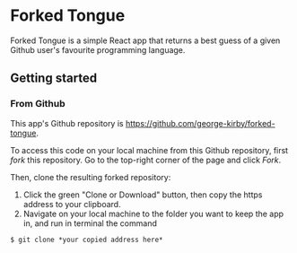 # Forked Tongue

Forked Tongue is a simple React app that returns a best guess of a given Github user's favourite programming language. 

## Getting started

### From Github

This app's Github repository is https://github.com/george-kirby/forked-tongue.

To access this code on your local machine from this Github repository, first *fork* this repository. Go to the top-right corner of the page and click _Fork_. 

Then, clone the resulting forked repository: 

1. Click the green "Clone or Download" button, then copy the https address to your clipboard. 
2. Navigate on your local machine to the folder you want to keep the app in, and run in terminal the command 

`$ git clone *your copied address here* `

